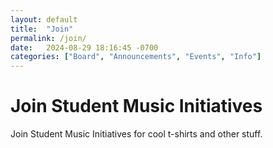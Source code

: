 ```yaml
---
layout: default
title:  "Join"
permalink: /join/
date:   2024-08-29 18:16:45 -0700
categories: ["Board", "Announcements", "Events", "Info"]
---
```


# Join Student Music Initiatives

Join Student Music Initiatives for cool t-shirts and other stuff.
